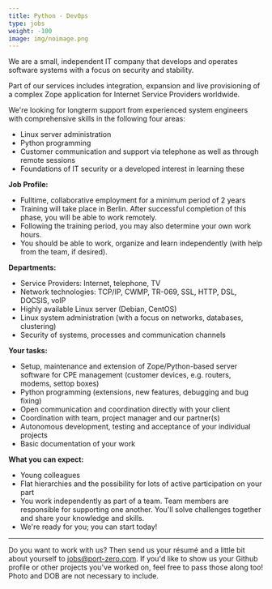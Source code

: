 ```yaml
---
title: Python - DevOps
type: jobs
weight: -100
image: img/noimage.png
---
```

We are a small, independent IT company that develops and operates software systems with a focus on security and stability. 

Part of our services includes integration, expansion and live provisioning of a complex Zope application for Internet Service Providers worldwide.

We're looking for longterm support from experienced system engineers with comprehensive skills in the following four areas:

* Linux server administration
* Python programming 
* Customer communication and support via telephone as well as through remote sessions
* Foundations of IT security or a developed interest in learning these

**Job Profile:**

* Fulltime, collaborative employment for a minimum period of 2 years
* Training will take place in Berlin. After successful completion of this phase, you will be able to work remotely. 
* Following the training period, you may also determine your own work hours.
* You should be able to work, organize and learn independently (with help from the team, if desired). 

**Departments:**

* Service Providers: Internet, telephone, TV
* Network technologies: TCP/IP, CWMP, TR-069, SSL, HTTP, DSL, DOCSIS, voIP
* Highly available Linux server (Debian, CentOS)
* Linux system administration (with a focus on networks, databases, clustering)
* Security of systems, processes and communication channels

**Your tasks:**

* Setup, maintenance and extension of Zope/Python-based server software for CPE management (customer devices,  e.g. routers, modems, settop boxes)
* Python programming (extensions, new features, debugging and bug fixing)
* Open communication and coordination directly with your client
* Coordination with team, project manager and our partner(s)
* Autonomous development, testing and acceptance of your individual projects
* Basic documentation of your work

**What you can expect:**

* Young colleagues
* Flat hierarchies and the possibility for lots of active participation on your part
* You work independently as part of a team. Team members are responsible for supporting one another. You'll solve challenges together and share your knowledge and skills. 
* We're ready for you; you can start today!

___

Do you want to work with us? Then send us your résumé and a little bit about yourself to [jobs@port-zero.com](mailto:jobs@port-zero.com). If you'd like to show us your Github profile or other projects you've worked on, feel free to pass those along too! Photo and DOB are not necessary to include. 

